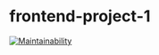 # frontend-project-1
[![Maintainability](https://api.codeclimate.com/v1/badges/2f22235ad4f55405b9a3/maintainability)](https://codeclimate.com/github/AndreyPiganov/frontend-project-1/maintainability)
